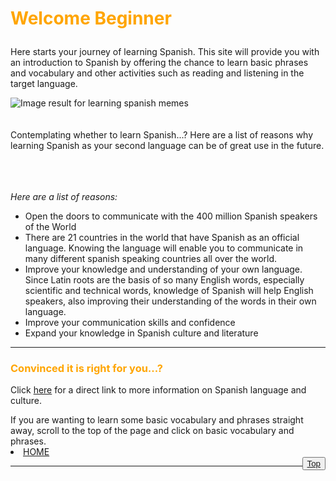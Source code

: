 <h1><p style="color:orange;">Welcome Beginner</p></h1>
<p>Here starts your journey of learning Spanish. This site will provide you with an introduction to Spanish by offering the chance to learn basic phrases and vocabulary and other activities such as reading and listening in the target language.</p>

<p> 
<img class="imgLeft" 
src="https://www.fluentu.com/blog/spanish/wp-content/uploads/sites/2/2014/05/learn-spanish-vocabulary-reddit-memes.jpg"  alt="Image result for learning spanish memes">
<br>
  <br>
  <br>
Contemplating whether to learn Spanish...? Here are a list of reasons why learning Spanish as your second language can be of great use in the future. 
<br>
<br>
<br>
<br>

  
<p><em>Here are a list of reasons: </em> </p>
<ul>
  <li>Open the doors to communicate with the 400 million Spanish speakers of the World</li>
  <li>There are 21 countries in the world that have Spanish as an official language. Knowing the language will enable you to communicate in many different spanish speaking countries all over the world.</li>
  <li>Improve your knowledge and understanding of your own language. Since Latin roots are the basis of so many English words, especially scientific and technical words, knowledge of Spanish will help English speakers, also improving their understanding of the words in their own language.</li>
  <li>Improve your communication skills and confidence</li>
  <li>Expand your knowledge in Spanish culture and literature</li>
  </ul></p>
 
 <p style="clear:both;"></p>
 <hr>
 <h3><p style="color:orange;">Convinced it is right for you...?</p></h3>
Click <a href="https://rebeccasheppard.github.io/SML209-2018/infonspanishlangnculture.html">here</a> for a direct link to more information on Spanish language and culture.
<p></p>
If you are wanting to learn some basic vocabulary and phrases straight away, scroll to the top of the page and click on basic vocabulary and phrases.
<li class="nav-item"><a class="nav-link active" href="#home">HOME</a></li>   
    <button type="button" class= "btn btn-light" name="button" style="float: right;"><a href="#top">Top</a></button>
<hr>  


